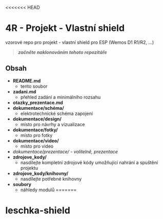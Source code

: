 <<<<<<< HEAD
# 4R - Projekt - Vlastní shield

vzorové repo pro projekt - vlastní shield pro ESP (Wemos D1 R1/R2, ...)

> **_začněte naklonováním tohoto repozitáře_**

## Obsah
* **README.md**
  * tento soubor
* **zadani.md**
  * přehled zadání a minimálního rozsahu
* **otazky_prezentace.md**
* **dokumentace/schéma/**
  * elektrotechnické schéma zapojení
* **dokumentace/design/**
  * místo pro návrhy a vizualizace
* **dokumentace/fotky/**
  * místo pro fotky
* **dokumentace/video/**
  * místo pro video
* *dokumentace/prezentace/ - volitelně, prezentace*
* **zdrojove_kody/**
  * nasdílejte kompletní zdrojové kódy umožňující nahrání a spuštění projektu
* **zdrojove_kody/knihovny/**
  * nasdílejte potřebné knihovny
* **soubory**
  * náhledy modulů
=======
# leschka-shield

